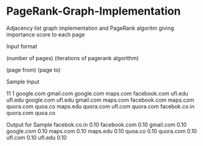 # PageRank-Graph-Implementation


Adjacency list graph implementation and
PageRank algoritm giving importance score to each page


Input format

(number of pages) (iterations of pagerank algorithm)

(page from)  (page to)


Sample Input


11 1
google.com gmail.com
google.com maps.com
facebook.com ufl.edu
ufl.edu google.com
ufl.edu gmail.com
maps.com facebook.com
maps.com quora.com
quoa.co maps.edu
quora.com ufl.com
quora.com facebok.co.in
quora.com quoa.co


Output for Sample
facebok.co.in 0.10
facebook.com 0.10
gmail.com 0.10
google.com 0.10
maps.com 0.10
maps.edu 0.10
quoa.co 0.10
quora.com 0.10
ufl.com 0.10
ufl.edu 0.10

